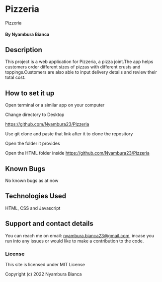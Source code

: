 # Pizzeria
Pizzeria

#### By Nyambura Bianca

## Description
This project is a web application for Pizzeria, a pizza joint.The app helps customers order different sizes of pizzas with different crusts and toppings.Customers are also able to input delivery details and review their total cost.

## How to set it up
Open terminal or a similar app on your computer

Change directory to Desktop

https://github.com/Nyambura23/Pizzeria

Use git clone and paste that link after it to clone the repository

Open the folder it provides

Open the HTML folder inside
https://github.com/Nyambura23/Pizzeria

## Known Bugs
No known bugs as at now

## Technologies Used
HTML, CSS and Javascript

## Support and contact details
You can reach me on email: nyambura.bianca23@gmail.com, incase you run into any issues or would like to make a contribution to the code.

### License
This site is licensed under MIT License

Copyright (c) 2022 Nyambura Bianca
